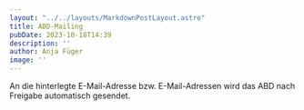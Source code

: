 ```yaml
---
layout: "../../layouts/MarkdownPostLayout.astro"
title: ABD-Mailing
pubDate: 2023-10-18T14:39
description: ''
author: Anja Füger
image: ''
---
```


An die hinterlegte E-Mail-Adresse bzw. E-Mail-Adressen wird das ABD nach Freigabe automatisch gesendet.